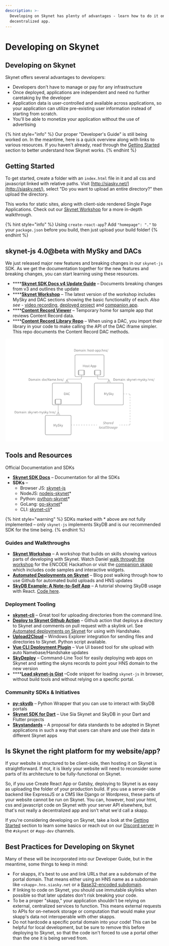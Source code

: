 ```yaml
---
description: >-
  Developing on Skynet has plenty of advantages - learn how to do it on our
  decentralized app.
---
```


# Developing on Skynet

## Developing on Skynet

Skynet offers several advantages to developers:

* Developers don't have to manage or pay for any infrastructure
* Once deployed, applications are independent and need no further caretaking by the developer
* Application data is user-controlled and available across applications, so your application can utilize pre-existing user information instead of starting from scratch.
* You'll be able to monetize your application without the use of advertising

{% hint style="info" %}
Our proper "Developer's Guide" is still being worked on. In the meantime, here is a quick overview along with links to various resources. If you haven't already, read through the [Getting Started](../getting-started/using-skynet.md) section to better understand how Skynet works.
{% endhint %}

## Getting Started

To get started, create a folder with an `index.html` file in it and all css and javascript linked with relative paths. Visit [http://siasky.net/](http://siasky.net/), select "Do you want to upload an entire directory?" then upload the directory.

This works for static sites, along with client-side rendered Single Page Applications. Check out our [Skynet Workshop](https://github.com/SkynetHQ/skynet-workshop) for a more in-depth walkthrough.

{% hint style="info" %}
Using `create-react-app`? Add `"homepage": "."` to your `package.json` before you build, then just upload your build folder!
{% endhint %}

## skynet-js 4.0@beta with MySky and DACs

We just released major new features and breaking changes in our `skynet-js` SDK. As we get the documentation together for the new features and breaking changes, you can start learning using these resources.

* \*\*\*\*[**Skynet SDK Docs v4 Update Guide**](https://siasky.net/docs/v4/#updating-from-v3) – Documents breaking changes from v3 and outlines the update
* \*\*\*\*[**Skynet Workshop**](https://github.com/SkynetLabs/skynet-workshop) – The latest version of the workshop includes MySky and DAC sections showing the basic functionality of each. _Also see -_ [video recording](https://www.youtube.com/watch?v=TDiLdHQidBE), [deployed project](http://snew.hns.siasky.net/) and [companion app](https://my-sky.hns.siasky.net/).
* \*\*\*\*[**Content Record Viewer**](https://skey.hns.siasky.net/) – Temporary home for sample app that reviews Content Record data.
* \*\*\*\*[**Content Record Library Repo**](https://github.com/SkynetHQ/content-record-library) – When using a DAC, you import their library in your code to make calling the API of the DAC iframe simpler. This repo documents the Content Record DAC methods.

![MySky and DAC iframe relationship to Host App](../.gitbook/assets/developing-on-skynet.png)

## Tools and Resources

Official Documentation and SDKs

* [**Skynet SDK Docs**](https://siasky.net/docs) – Documentation for all the SDKs
* **SDKs** –
  * Browser JS: [skynet-js](https://github.com/NebulousLabs/skynet-js)
  * NodeJS: [nodejs-skynet](https://github.com/SkynetHQ/nodejs-skynet)\*
  * Python: [python-skynet](https://github.com/SkynetHQ/python-skynet)\*
  * GoLang: [go-skynet](https://github.com/SkynetHQ/go-skynet)\*
  * CLI: [skynet-cli](https://github.com/SkynetHQ/skynet-cli)\*

{% hint style="warning" %}
SDKs marked with \* above are not fully implemented – only `skynet-js` implements SkyDB and is our recommended SDK for the time being.
{% endhint %}

### Guides and Walkthroughs

* [**Skynet Workshop**](https://github.com/SkynetHQ/skynet-workshop) – A workshop that builds on skills showing various parts of developing with Skynet. Watch Daniel [walk through the workshop](https://www.youtube.com/watch?v=3VlQQDPkTPk) for the ENCODE Hackathon or visit the [companion skapp](https://encode-skynet.hns.siasky.net/) which includes code samples and interactive widgets.
* [**Automated Deployments on Skynet**](https://blog.sia.tech/automated-deployments-on-skynet-28d2f32f6ca1) – Blog post walking through how to use Github for automated build uploads and HNS updates
* [**SkyDB Example: A Note-to-Self App**](https://blog.sia.tech/skydb-example-a-note-to-self-app-ccd4e7ba31ba) – A tutorial showing SkyDB usage with React. [Code here](https://github.com/kwypchlo/skydb-example).

### Deployment Tooling

* [**skynet-cli**](https://github.com/SkynetHQ/skynet-cli) – Great tool for uploading directories from the command line.
* [**Deploy to Skynet Github Action**](https://github.com/kwypchlo/deploy-to-skynet-action) – Github action that deploys a directory to Skynet and comments on pull request with a skylink url. See [Automated deployments on Skynet](https://blog.sia.tech/automated-deployments-on-skynet-28d2f32f6ca1) for using with Handshake.
* [**Upload2Cloud**](https://github.com/cycleworm/Upload2Cloud) – Windows Explorer integration for sending files and directories to Skynet. Python script available.
* [**Vue CLI Deployment Plugin**](https://github.com/Delivator/vue-cli-plugin-skynet) – Vue UI based tool for site upload with auto Namebase/Handshake updates
* [**SkyDeploy**](https://github.com/redsolver/skydeploy) – Command-Line Tool for easily deploying web apps on Skynet and setting the skyns records to point your HNS domain to the new version
* \*\*\*\*[**Load skynet-js Gist**](https://gist.github.com/m-cat/2d2c0dbaf805658537344c68f3d0f7ef) –Code snippet for loading `skynet-js` in browser, without build tools and without relying on a specific portal.

### Community SDKs & Initiatives

* [**py-skydb**](https://github.com/PowerLoom/py-skydb) – Python Wrapper that you can use to interact with SkyDB portals
* [**Skynet SDK for Dart**](https://github.com/redsolver/skynet) – Use Sia Skynet and SkyDB in your Dart and Flutter projects
* [**Skystandards**](https://github.com/SkynetHQ/skystandards) – A proposal for data standards to be adopted in Skynet applications in such a way that users can share and use their data in different Skynet apps

## Is Skynet the right platform for my website/app?

If your website is structured to be client-side, then hosting it on Skynet is straightforward. If not, it is likely your website will need to reconsider some parts of its architecture to be fully-functional on Skynet.

So, if you use Create React App or Gatsby, deploying to Skynet is as easy as uploading the folder of your production build. If you use a server-side backend like ExpressJS or a CMS like Django or Wordpress, these parts of your website cannot be run on Skynet. You can, however, host your html, css and javascript code on Skynet with your server API elsewhere, but that's not really a decentralized app and isn't what we'd call a skapp.

If you're considering developing on Skynet, take a look at the [Getting Started](../getting-started/using-skynet.md) section to learn some basics or reach out on our [Discord server](https://discord.gg/skynetlabs) in the `#skynet` or `#app-dev` channels.

## Best Practices for Developing on Skynet

Many of these will be incorporated into our Developer Guide, but in the meantime, some things to keep in mind:

* For skapps, it's best to use and link URLs that are a subdomain of the portal domain. That means either using an HNS name as a subdomain like `<skapp>.hns.siasky.net` or a [Base32-encoded subdomain](../key-concepts/skylinks.md#base32-subdomains). 
* If linking to code on Skynet, you should use immutable skylinks when possible so that later updates don't risk breaking your code.
* To be a proper "skapp," your application shouldn't be relying on external, centralized services to function. This means external requests to APIs for on-network storage or computation that would make your skapp's data not interoperable with other skapps.
* Do not hardcode a specific portal domain into your code! This can be helpful for local development, but be sure to remove this before deploying to Skynet, so that the code isn't forced to use a portal other than the one it is being served from.

